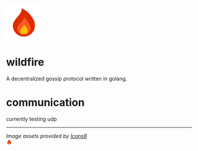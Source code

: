 ![flame](assets/flame.png)  

# wildfire
A decentralized gossip protocol written in golang.

# communication
currently testing udp

---

*Image assets provided by [Icons8](/icons8.com)*  
<img src="assets/flame.png" alt="flame by icons8" width="16" height="16" />
